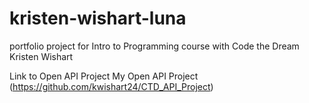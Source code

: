 # kristen-wishart-luna

portfolio project for Intro to Programming course with Code the Dream
Kristen Wishart

Link to Open API Project
My Open API Project (https://github.com/kwishart24/CTD_API_Project)
